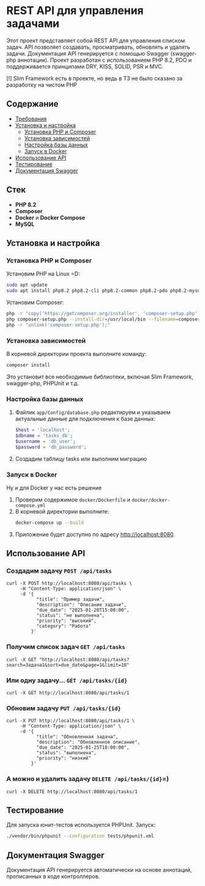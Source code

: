 # REST API для управления задачами

Этот проект представляет собой REST API для управления списком задач. API позволяет создавать, просматривать, обновлять и удалять задачи. Документация API генерируется с помощью Swagger (swagger-php аннотации). Проект разработан с использованием PHP 8.2, PDO и поддерживается принципами DRY, KISS, SOLID, PSR и MVC.

[!] Slim Framework есть в проекте, но ведь в ТЗ не было сказано за разработку на чистом PHP

## Содержание
- [Требования](#требования)
- [Установка и настройка](#установка-и-настройка)
  - [Установка PHP и Composer](#установка-php-и-composer)
  - [Установка зависимостей](#установка-зависимостей)
  - [Настройка базы данных](#настройка-базы-данных)
  - [Запуск в Docker](#запуск-в-docker)
- [Использование API](#использование-api)
- [Тестирование](#тестирование)
- [Документация Swagger](#документация-swagger)

## Стек

- **PHP 8.2**
- **Composer** 
- **Docker** и **Docker Compose** 
- **MySQL** 

## Установка и настройка

### Установка PHP и Composer

Установим PHP на Linux =D:
```bash
sudo apt update
sudo apt install php8.2 php8.2-cli php8.2-common php8.2-pdo php8.2-mysql php8.2-json php8.2-mbstring
```

Установим Composer:
```bash
php -r "copy('https://getcomposer.org/installer', 'composer-setup.php');"
php composer-setup.php --install-dir=/usr/local/bin --filename=composer
php -r "unlink('composer-setup.php');"
```

### Установка зависимостей

В корневой директории проекта выполните команду:
```bash
composer install
```

Это установит все необходимые библиотеки, включая Slim Framework, swagger-php, PHPUnit и т.д.

### Настройка базы данных

1. Файлик `app/Config/database.php` редактируем и указываем актуальные данные для подключения к базе данных:
   ```php
   $host = 'localhost';
   $dbname = 'tasks_db';
   $username = 'db_user';
   $password = 'db_password';
   ```
2. Создадим таблицу tasks или выполним миграцию

### Запуск в Docker

Ну и для Docker у нас есть решение

1. Проверим содержимое `docker/Dockerfile` и `docker/docker-compose.yml`
2. В корневой директории выполните:
   ```bash
   docker-compose up --build
   ```
3. Приложение будет доступно по адресу [http://localhost:8080](http://localhost:8080).


## Использование API

### Создадим задачу `POST /api/tasks`

```
curl -X POST http://localhost:8080/api/tasks \
     -H "Content-Type: application/json" \
     -d '{
           "title": "Пример задачи",
           "description": "Описание задачи",
           "due_date": "2025-01-20T15:00:00",
           "status": "не выполнена",
           "priority": "высокий",
           "category": "Работа"
         }'
```

### Получим список задач `GET /api/tasks`

```
curl -X GET "http://localhost:8080/api/tasks?search=Задача1&sort=due_date&page=1&limit=10"
```

### Или одну задачу... `GET /api/tasks/{id}`

```
curl -X GET http://localhost:8080/api/tasks/1
```

### Обновим задачу `PUT /api/tasks/{id}`

```
curl -X PUT http://localhost:8080/api/tasks/1 \
     -H "Content-Type: application/json" \
     -d '{
           "title": "Обновленная задача",
           "description": "Обновленное описание",
           "due_date": "2025-01-25T18:00:00",
           "status": "выполнена",
           "priority": "низкий"
         }'
```

### А можно и удалить задачу `DELETE /api/tasks/{id}`=) 

```
curl -X DELETE http://localhost:8080/api/tasks/1
```

## Тестирование

Для запуска юнит-тестов используется PHPUnit. Запуск:
```bash
./vendor/bin/phpunit --configuration tests/phpunit.xml
```

## Документация Swagger

Документация API генерируется автоматически на основе аннотаций, прописанных в коде контроллеров.
